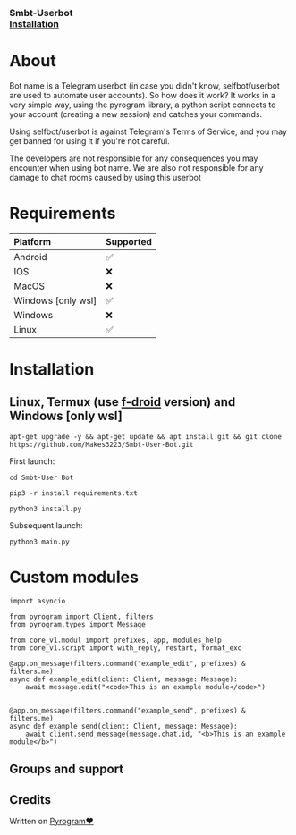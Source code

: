 <p align="center">
    <br>
    <h3><b>Smbt-Userbot</b></h>
    <br>
    <a href='https://github.com/Makes3223/Smbt-User-Bot#installation'>
        Installation
    </a>
</p>

<h1>About</h1>
<p>Bot name is a Telegram userbot (in case you didn't know, selfbot/userbot are used to automate user accounts). So how does it work? It works in a very simple way, using the pyrogram library, a python script connects to your account (creating a new session) and catches your commands.

Using selfbot/userbot is against Telegram's Terms of Service, and you may get banned for using it if you're not careful.

The developers are not responsible for any consequences you may encounter when using bot name. We are also not responsible for any damage to chat rooms caused by using this userbot</p>

<h1>Requirements</h1>

| Platform| Supported  |
|:-------------|:-------------|
| Android | ✅ |
| IOS     | ❌ |
| MacOS   | ❌ |
| Windows [only wsl]| ✅ |
| Windows | ❌ |
| Linux   | ✅ |
<h1>Installation</h1>


<h2>Linux, Termux (use <a href='https://f-droid.org/en/packages/com.termux/'>f-droid</a> version) and Windows [only wsl]</h2>

<pre><code>apt-get upgrade -y && apt-get update && apt install git && git clone https://github.com/Makes3223/Smbt-User-Bot.git
</code></pre>

First launch:

<pre><code>cd Smbt-User Bot</code></pre>

<pre><code>pip3 -r install requirements.txt</code></pre>

<pre><code>python3 install.py</code></pre>

Subsequent launch:

<pre><code>python3 main.py</code></pre>


<h1>Custom modules</h1>


```python3
import asyncio

from pyrogram import Client, filters
from pyrogram.types import Message

from core_v1.modul import prefixes, app, modules_help
from core_v1.script import with_reply, restart, format_exc

@app.on_message(filters.command("example_edit", prefixes) & filters.me)
async def example_edit(client: Client, message: Message):
    await message.edit("<code>This is an example module</code>")


@app.on_message(filters.command("example_send", prefixes) & filters.me)
async def example_send(client: Client, message: Message):
    await client.send_message(message.chat.id, "<b>This is an example module</b>")
```

<h2>Groups and support</h2>


<h2>Credits</h2>


Written on <a href='https://github.com/pyrogram/pyrogram'>Pyrogram❤️</a></h4>
